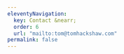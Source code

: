 ```yaml
---
eleventyNavigation:
  key: Contact &nearr;
  order: 6
  url: "mailto:tom@tomhackshaw.com"
permalink: false
---
```

